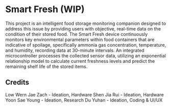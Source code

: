# Smart Fresh (WIP)
This project is an intelligent food storage monitoring companion designed to address this issue by providing users with objective, real-time data on the condition of their stored food. The Smart Fresh device continuously monitors key environmental parameters within food containers that are indicative of spoilage, specifically ammonia gas concentration, temperature, and humidity, recording data at 30-minute intervals. An integrated microcontroller processes the collected sensor data, utilizing an exponential relationship model to calculate current freshness levels and predict the remaining shelf life of the stored items.   

## Credits
Low Wern Jae Zach - Ideation, Hardware
Shen Jia Rui - Ideation, Hardware
Yoon Sae Young - Ideation, Research
Du Yuhan - Ideation, Coding & UI/UX
